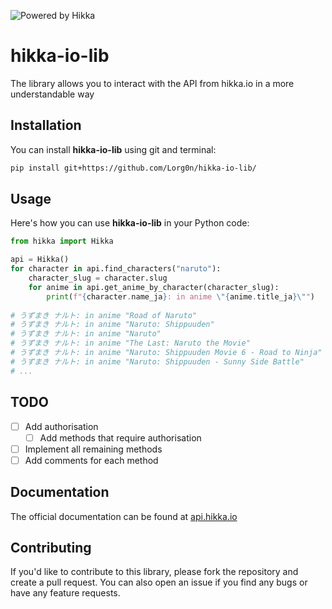 ![Powered by Hikka](https://rosset-nocpes.github.io/ua-badges/src/powered-by-hikka.svg)

# hikka-io-lib
The library allows you to interact with the API from hikka.io in a more understandable way
## Installation

You can install **hikka-io-lib** using git and terminal:

```bash
pip install git+https://github.com/Lorg0n/hikka-io-lib/
```

## Usage

Here's how you can use **hikka-io-lib** in your Python code:

```python
from hikka import Hikka

api = Hikka()
for character in api.find_characters("naruto"):
    character_slug = character.slug
    for anime in api.get_anime_by_character(character_slug):
        print(f"{character.name_ja}: in anime \"{anime.title_ja}\"")
        
# うずまき ナルト: in anime "Road of Naruto"
# うずまき ナルト: in anime "Naruto: Shippuuden"
# うずまき ナルト: in anime "Naruto"
# うずまき ナルト: in anime "The Last: Naruto the Movie"
# うずまき ナルト: in anime "Naruto: Shippuuden Movie 6 - Road to Ninja"
# うずまき ナルト: in anime "Naruto: Shippuuden - Sunny Side Battle"
# ...
```

## TODO

- [ ] Add authorisation
    - [ ] Add methods that require authorisation
- [ ] Implement all remaining methods
- [ ] Add comments for each method

## Documentation

The official documentation can be found at [api.hikka.io](https://api.hikka.io/docs#)

## Contributing

If you'd like to contribute to this library, please fork the repository and create a pull request. You can also open an issue if you find any bugs or have any feature requests.
